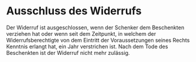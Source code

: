 # Ausschluss des Widerrufs

Der Widerruf ist ausgeschlossen, wenn der Schenker dem Beschenkten verziehen hat oder wenn seit dem Zeitpunkt, in welchem der Widerrufsberechtigte von dem Eintritt der Voraussetzungen seines Rechts Kenntnis erlangt hat, ein Jahr verstrichen ist. Nach dem Tode des Beschenkten ist der Widerruf nicht mehr zulässig.